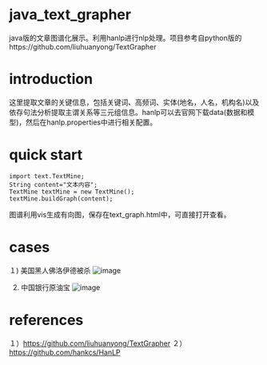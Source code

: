 # java_text_grapher
java版的文章图谱化展示。利用hanlp进行nlp处理。项目参考自python版的https://github.com/liuhuanyong/TextGrapher
# introduction
这里提取文章的关键信息，包括关键词、高频词、实体(地名，人名，机构名)以及依存句法分析提取主谓关系等三元组信息。hanlp可以去官网下载data(数据和模型)，然后在hanlp.properties中进行相关配置。
# quick start
	import text.TextMine;
    String content="文本内容";
    TextMine textMine = new TextMine();
    textMine.buildGraph(content);
图谱利用vis生成有向图，保存在text_graph.html中，可直接打开查看。

# cases
１) 美国黑人佛洛伊德被杀
![image](https://github.com/jiangnanboy/text_grapher/tree/master/src/main/image/美国黑人佛洛伊德被杀.png)

2) 中国银行原油宝
![image](https://github.com/jiangnanboy/text_grapher/tree/master/src/main/image/中国银行原油宝.png)

# references
１）https://github.com/liuhuanyong/TextGrapher
２）https://github.com/hankcs/HanLP

